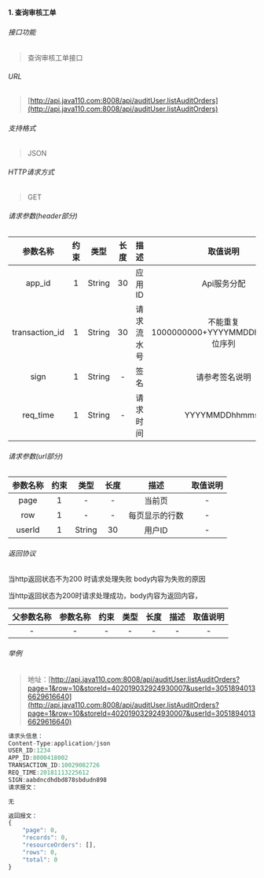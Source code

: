 

**1\. 查询审核工单**
###### 接口功能
> 查询审核工单接口

###### URL
> [http://api.java110.com:8008/api/auditUser.listAuditOrders](http://api.java110.com:8008/api/auditUser.listAuditOrders)

###### 支持格式
> JSON

###### HTTP请求方式
> GET

###### 请求参数(header部分)
|参数名称|约束|类型|长度|描述|取值说明|
| :-: | :-: | :-: | :-: | :-: | :-:|
|app_id|1|String|30|应用ID|Api服务分配                      |
|transaction_id|1|String|30|请求流水号|不能重复 1000000000+YYYYMMDDhhmmss+6位序列 |
|sign|1|String|-|签名|请参考签名说明|
|req_time|1|String|-|请求时间|YYYYMMDDhhmmss|

###### 请求参数(url部分)
|参数名称|约束|类型|长度|描述|取值说明|
| :-: | :-: | :-: | :-: | :-: | :-: |
|page|1|-|-|当前页|-|
|row|1|-|-|每页显示的行数|-|
|userId|1|String|30|用户ID|-|

###### 返回协议

当http返回状态不为200 时请求处理失败 body内容为失败的原因

当http返回状态为200时请求处理成功，body内容为返回内容，

|父参数名称|参数名称|约束|类型|长度|描述|取值说明|
| :-: | :-: | :-: | :-: | :-: | :-: | :-: |
|-|-|-|-|-|-|-|




###### 举例
> 地址：[http://api.java110.com:8008/api/auditUser.listAuditOrders?page=1&row=10&storeId=402019032924930007&userId=30518940136629616640](http://api.java110.com:8008/api/auditUser.listAuditOrders?page=1&row=10&storeId=402019032924930007&userId=30518940136629616640)

``` javascript
请求头信息：
Content-Type:application/json
USER_ID:1234
APP_ID:8000418002
TRANSACTION_ID:10029082726
REQ_TIME:20181113225612
SIGN:aabdncdhdbd878sbdudn898
请求报文：

无

返回报文：
{
	"page": 0,
	"records": 0,
	"resourceOrders": [],
	"rows": 0,
	"total": 0
}

```
